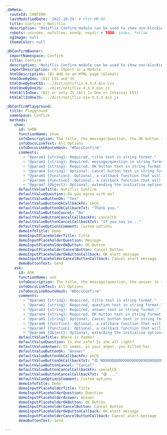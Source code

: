 ```yaml
---
_dbMeta:
  routeId: CONFIRM
  lastModifiedDate: '2021-10-29' # YYYY-MM-DD
  title: Confirm | Notiflix
  description: 'Notiflix Confirm module can be used to show non-blocking prompt boxes. This module includes 2 types of prompts: "Show" and "Ask". An additional question can be asked as well within the prompt box if using the "Ask" one.'
  robots: noindex, nofollow, noodp, noydir # TODO: index, follow
  ogImage: null
  themeColor: null

_dbConfirmBanner:
  importNamespace: Confirm
  title: Confirm
  description: 'Notiflix Confirm module can be used to show non-blocking prompt boxes. This module includes 2 types of prompts: "Show" and "Ask". An additional question can be asked as well within the prompt box if using the "Ask" one.'
  importDescription: (A) Import as a Module
  htmlDescription: (B) Add to an HTML page (Global)
  htmlOneByOne: (B1) CSS and JS
  htmlOneByOneCSS: ../dist/notiflix-X.X.X.min.css
  htmlOneByOneJS: ../dist/notiflix-X.X.X.min.js
  htmlAllInOne: (B2) or only JS (All in One => Internal CSS)
  htmlAllInOneJS: ../dist/notiflix-aio-X.X.X.min.js

_dbConfirmPlayground:
  title: Playground
  namespace: Confirm
  methods:
    show:
      id: SHOW
      functionName: show
      infoDescription: The title, the message/question, the OK button text, and the Cancel button text are the first four parameters in string format. The fifth and the sixth parameters are callback functions that are related to the OK and the Cancel button elements in order. The seventh and last parameter is the options parameter that extending the initialize options with the new options for each confirm box. Whether these parameters are Required or Optional is explained in the comments below.
      infoDocsLinkText: All Options
      infoDocsLinkRouteHash: "#DocsConfirm"
      comments:
        - "@param1 {string}: Required, title text in string format."
        - "@param2 {string}: Required, message/question in string format."
        - "@param3 {string}: Required, OK button text in string format."
        - "@param4 {string}: Optional, Cancel button text in string format."
        - "@param5 {function}: Optional, a callback function that will be called when the OK button element has been clicked."
        - "@param6 {function}: Optional, a callback function that will be called when the Cancel button element has been clicked."
        - "@param7 {Object}: Optional, extending the initialize options with new the options for each confirm box."
      defaultValueTitle: Notiflix Confirm
      defaultValueQuestion: Do you agree with me?
      defaultValueButtonOk: "Yes"
      defaultValueButtonOkCallbackFn: okCb
      defaultValueButtonOkCallbackTxt: "Thank you."
      defaultValueButtonCancel: "No"
      defaultValueButtonCancelCallbackFn: cancelCb
      defaultValueButtonCancelCallbackTxt: "If you say so..."
      defaultValueOptionsComment: Custom options
      demoInfoTitle: Demo
      demoInputPlaceholderTitle: Title
      demoInputPlaceholderQuestion: Message
      demoInputPlaceholderOkButton: OK Button
      demoInputPlaceholderCancelButton: Cancel Button
      demoInputPlaceholderOkButtonCallback: OK alert message
      demoInputPlaceholderCancelButtonCallback: Cancel alert message
      demoButtonText: Send
    ask:
      id: ASK
      functionName: ask
      infoDescription: The title, the message/question, the answer to the question, the OK button text, and the Cancel button text are the first fifth parameters in string format. The sixth and the seventh parameters are callback functions that are related to the OK and the Cancel button elements in order. The eighth and last parameter is the options parameter that extending the initialize options with the new options for each confirm box. Whether these parameters are Required or Optional is explained in the comments below.
      infoDocsLinkText: All Options
      infoDocsLinkRouteHash: "#DocsConfirm"
      comments:
        - "@param1 {string}: Required, title text in string format."
        - "@param2 {string}: Required, question text in string format."
        - "@param3 {string}: Required, answer text in string format."
        - "@param4 {string}: Required, OK button text in string format."
        - "@param5 {string}: Optional, Cancel button text in string format."
        - "@param6 {function}: Optional, a callback function that will be called when the OK button element has been clicked."
        - "@param7 {function}: Optional, a callback function that will be called when the Cancel button element has been clicked."
        - "@param8 {Object}: Optional, extending the initialize options with new the options for each confirm box."
      defaultValueTitle: Where is Padmé?
      defaultValueQuestion: Is she safe? Is she all right?
      defaultValueAnswer: It seems, in your anger, you killed her.
      defaultValueButtonOk: "Answer"
      defaultValueButtonOkCallbackFn: okCb
      defaultValueButtonOkCallbackTxt: "😡 NOOOOOOOOOOOOOOOOOOOOOOOOOOOOOOO!!!"
      defaultValueButtonCancel: "Cancel"
      defaultValueButtonCancelCallbackFn: cancelCb
      defaultValueButtonCancelCallbackTxt: "😪 ..."
      defaultValueOptionsComment: Custom options
      demoInfoTitle: Demo
      demoInputPlaceholderTitle: Title
      demoInputPlaceholderQuestion: Question
      demoInputPlaceholderAnswer: Answer
      demoInputPlaceholderOkButton: OK Button
      demoInputPlaceholderCancelButton: Cancel Button
      demoInputPlaceholderOkButtonCallback: OK alert message
      demoInputPlaceholderCancelButtonCallback: Cancel alert message
      demoButtonText: Send

---
```

